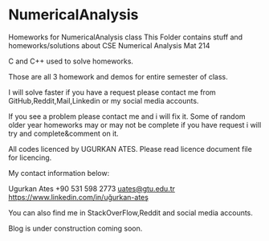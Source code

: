 # NumericalAnalysis
Homeworks for NumericalAnalysis class
This Folder contains stuff and homeworks/solutions about CSE Numerical Analysis Mat 214

C and C++ used to solve homeworks.


Those are all 3 homework and demos for entire semester of class.

I will solve faster if you have a request please contact me from GitHub,Reddit,Mail,Linkedin or my social media accounts.

If you see a problem please contact me and i will fix it.
Some of random older year homeworks may or may not be complete if you have request i will try and complete&comment on it.

All codes licenced by UGURKAN ATES.
Please read licence document file for licencing.

My contact information below:

Ugurkan Ates +90 531 598 2773
uates@gtu.edu.tr
https://www.linkedin.com/in/uğurkan-ateş

You can also find me in StackOverFlow,Reddit and social media accounts.

Blog is under construction coming soon.

